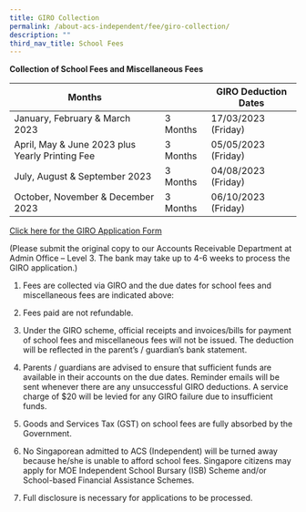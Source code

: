 ```yaml
---
title: GIRO Collection
permalink: /about-acs-independent/fee/giro-collection/
description: ""
third_nav_title: School Fees
---
```

**Collection of School Fees and Miscellaneous Fees**

| Months                                          |          |    GIRO Deduction Dates |
|-------------------------------------------------|----------|-------------------------|
| January, February & March 2023                  | 3 Months | 17/03/2023 (Friday)     |
| April, May & June 2023 plus Yearly Printing Fee | 3 Months | 05/05/2023 (Friday)     |
| July, August & September 2023                   | 3 Months | 04/08/2023 (Friday)     |
| October, November & December 2023               | 3 Months | 06/10/2023 (Friday)     |

<a href="/files/About%20ACS(I)/2023-GIRO-APPLICATION-FORM-ALL-LEVEL.pdf" target="_blank">Click here for the GIRO Application Form</a>

(Please submit the original copy to our Accounts Receivable Department at Admin Office – Level 3. The bank may take up to 4-6 weeks to process the GIRO application.)

1.  Fees are collected via GIRO and the due dates for school fees and miscellaneous fees are indicated above:

2.  Fees paid are not refundable.

3. Under the GIRO scheme, official receipts and invoices/bills for payment of school fees and miscellaneous fees will not be issued. The deduction will be reflected in the parent’s / guardian’s bank statement.

4.  Parents / guardians are advised to ensure that sufficient funds are available in their accounts on the due dates. Reminder emails will be sent whenever there are any unsuccessful GIRO deductions. A service charge of $20 will be levied for any GIRO failure due to insufficient funds.

5.  Goods and Services Tax (GST) on school fees are fully absorbed by the Government.

6.  No Singaporean admitted to ACS (Independent) will be turned away because he/she is unable to afford school fees. Singapore citizens may apply for MOE Independent School Bursary (ISB) Scheme and/or School-based Financial Assistance Schemes.

7.  Full disclosure is necessary for applications to be processed.